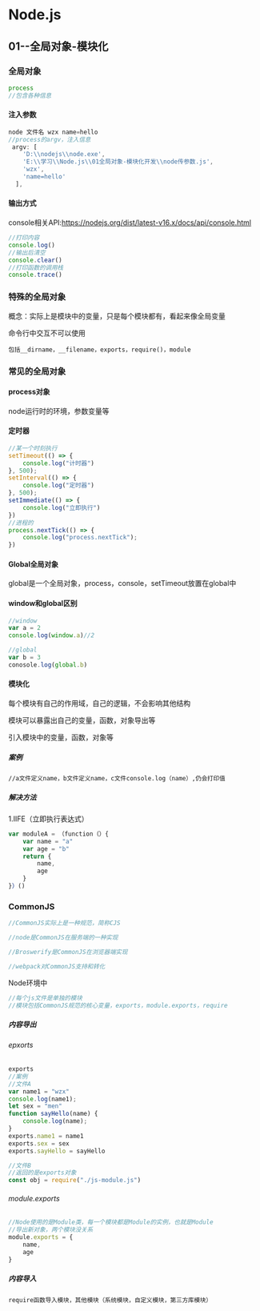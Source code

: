 # Node.js

## 01--全局对象-模块化

### 全局对象

```javascript
process
//包含各种信息
```

#### 注入参数

```javascript
node 文件名 wzx name=hello
//process的argv，注入信息
 argv: [
    'D:\\nodejs\\node.exe',
    'E:\\学习\\Node.js\\01全局对象-模块化开发\\node传参数.js',
    'wzx',
    'name=hello'
  ],
```

#### 输出方式

console相关API:https://nodejs.org/dist/latest-v16.x/docs/api/console.html

```javascript
//打印内容
console.log()
//输出后清空
console.clear()
//打印函数的调用栈
console.trace()
```

### 特殊的全局对象

概念：实际上是模块中的变量，只是每个模块都有，看起来像全局变量

命令行中交互不可以使用

```
包括__dirname，__filename，exports，require()，module
```

### 常见的全局对象

#### process对象 

node运行时的环境，参数变量等

#### 定时器

```javascript
//某一个时刻执行
setTimeout(() => {
    console.log("计时器")
}, 500);
setInterval(() => {
    console.log("定时器")
}, 500);
setImmediate(() => {
    console.log("立即执行")
})
//进程的
process.nextTick(() => {
    console.log("process.nextTick");
})
```

#### Global全局对象

global是一个全局对象，process，console，setTimeout放置在global中

#### window和global区别

```javascript
//window
var a = 2
console.log(window.a)//2

//global
var b = 3
conosole.log(global.b)
```

#### 模块化

每个模块有自己的作用域，自己的逻辑，不会影响其他结构

模块可以暴露出自己的变量，函数，对象导出等

引入模块中的变量，函数，对象等

##### 案例

```
//a文件定义name，b文件定义name，c文件console.log（name）,仍会打印值
```

##### 解决方法

1.IIFE（立即执行表达式）

```javascript
var moduleA = （function（）{
	var name = "a"
	var age = "b"
	return {
		name,
		age
	}
}）()
```

### CommonJS

```javascript
//CommonJS实际上是一种规范，简称CJS

//node是CommonJS在服务端的一种实现

//Broswerify是CommonJS在浏览器端实现

//webpack对CommonJS支持和转化
```

Node环境中

```javascript
//每个js文件是单独的模块
//模块包括CommonJS规范的核心变量，exports，module.exports，require
```

##### 内容导出

###### epxorts

```javascript
exports
//案例
//文件A
var name1 = "wzx"
console.log(name1);
let sex = "men"
function sayHello(name) {
    console.log(name);
}
exports.name1 = name1
exports.sex = sex
exports.sayHello = sayHello

//文件B
//返回的是exports对象
const obj = require("./js-module.js")
```

###### module.exports

```javascript
//Node使用的是Module类，每一个模块都是Module的实例，也就是Module
//导出新对象，两个模块没关系
module.exports = {
	name,
	age
}
```



##### 内容导入

```
require函数导入模块，其他模块（系统模块，自定义模块，第三方库模块）
```

